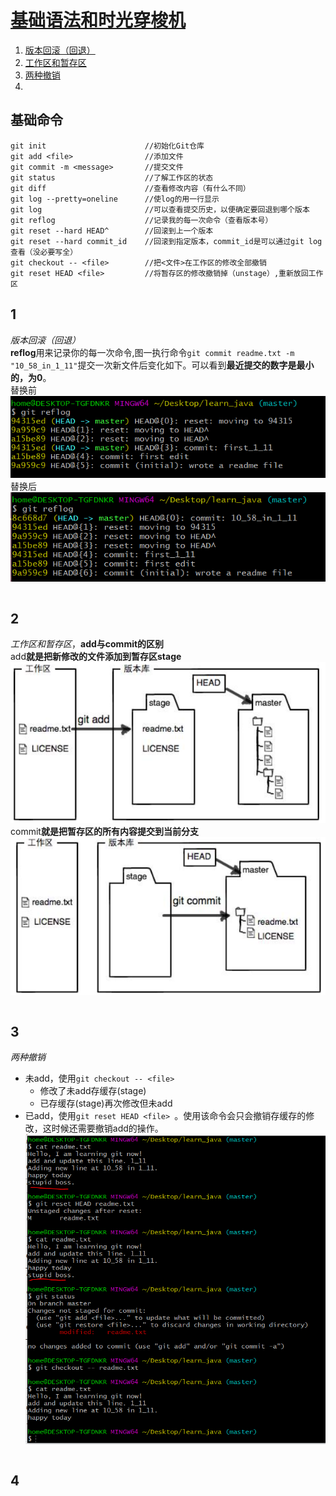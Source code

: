# [基础语法和时光穿梭机](./basic_grammer.md)
1. [版本回滚（回退）](#1)
2. [工作区和暂存区](#2)
3. [两种撤销](#3)
4. [](#4)  

## 基础命令
```git
git init                      //初始化Git仓库
git add <file>                //添加文件
git commit -m <message>       //提交文件
git status                    //了解工作区的状态
git diff                      //查看修改内容（有什么不同）
git log --pretty=oneline      //使log的用一行显示
git log                       //可以查看提交历史，以便确定要回退到哪个版本
git reflog                    //记录我的每一次命令（查看版本号）
git reset --hard HEAD^        //回滚到上一个版本
git reset --hard commit_id    //回滚到指定版本，commit_id是可以通过git log查看（没必要写全）
git checkout -- <file>        //把<文件>在工作区的修改全部撤销
git reset HEAD <file>         //将暂存区的修改撤销掉（unstage）,重新放回工作区
```
## 1 
_版本回滚（回退）_  
**reflog**用来记录你的每一次命令,图一执行命令```git commit readme.txt -m "10_58_in_1_11"```提交一次新文件后变化如下。可以看到**最近提交的数字是最小的，为0**。  
替换前  
![](img/reflog1.PNG "图一")  
替换后  
![](img/reflog2.PNG)  
```cpp
```  
## 2
_工作区和暂存区_，**add与commit的区别**  
add**就是把新修改的文件添加到暂存区stage**  
![](img/stage1.PNG "add")  
commit**就是把暂存区的所有内容提交到当前分支**  
![](img/stage2.PNG "commit")  
```cpp
```  
## 3
_两种撤销_  
- 未add，使用```git checkout -- <file>```  
  - 修改了未add存缓存(stage)
  - 已存缓存(stage)再次修改但未add
- 已add，使用```git reset HEAD <file> ```。使用该命令会只会撤销存缓存的修改，这时候还需要撤销add的操作。  
![](img/unstage.PNG "unstage")
```cpp
```  
## 4
```cpp
```  
